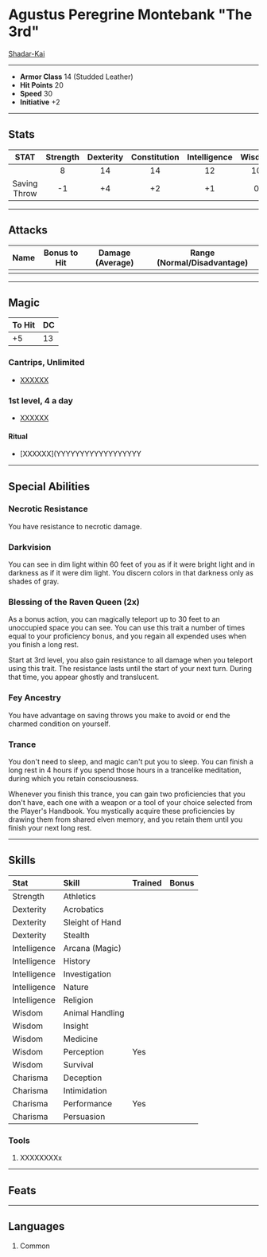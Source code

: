 # Agustus Peregrine Montebank "The 3rd"
[Shadar-Kai](https://5e.tools/races.html#shadar-kai_mpmm)
___
- **Armor Class** 14 (Studded Leather)
- **Hit Points** 20
- **Speed** 30
- **Initiative** +2
___
## Stats
|STAT|Strength|Dexterity|Constitution|Intelligence|Wisdom|Charisma|
|:---:|:---:|:---:|:---:|:---:|:---:|:---:|
||8|14|14|12|10|17|
|Saving Throw|-1|+4|+2|+1|0|+5|
___
## Attacks
|Name|Bonus to Hit|Damage (Average)|Range (Normal/Disadvantage)|
|--|--|--|--|
|||||
___
## Magic
|To Hit|DC|
|--|--|
|+5|13|

### Cantrips, Unlimited
- [XXXXXX](YYYYYYYYYYYYYYYYYY)

### 1st level, 4 a day
- [XXXXXX](YYYYYYYYYYYYYYYYYY)
#### Ritual
- [XXXXXX](YYYYYYYYYYYYYYYYYY
___
## Special Abilities
### Necrotic Resistance
You have resistance to necrotic damage.
### Darkvision
You can see in dim light within 60 feet of you as if it were bright light and in darkness as if it were dim light. You discern colors in that darkness only as shades of gray.
### Blessing of the Raven Queen (2x)
As a bonus action, you can magically teleport up to 30 feet to an unoccupied space you can see. You can use this trait a number of times equal to your proficiency bonus, and you regain all expended uses when you finish a long rest.

Start at 3rd level, you also gain resistance to all damage when you teleport using this trait. The resistance lasts until the start of your next turn. During that time, you appear ghostly and translucent.
### Fey Ancestry
You have advantage on saving throws you make to avoid or end the charmed condition on yourself.
### Trance
You don't need to sleep, and magic can't put you to sleep. You can finish a long rest in 4 hours if you spend those hours in a trancelike meditation, during which you retain consciousness.

Whenever you finish this trance, you can gain two proficiencies that you don't have, each one with a weapon or a tool of your choice selected from the Player's Handbook. You mystically acquire these proficiencies by drawing them from shared elven memory, and you retain them until you finish your next long rest.
___
## Skills
|Stat|Skill|Trained|Bonus|
|:--|:--|--|--:|
|Strength|Athletics|||
|Dexterity|Acrobatics|||
|Dexterity|Sleight of Hand|||
|Dexterity|Stealth|||
|Intelligence|Arcana (Magic)|||
|Intelligence|History|||
|Intelligence|Investigation|||
|Intelligence|Nature|||
|Intelligence|Religion|||
|Wisdom|Animal Handling|||
|Wisdom|Insight|||
|Wisdom|Medicine|||
|Wisdom|Perception|Yes||
|Wisdom|Survival|||
|Charisma|Deception|||
|Charisma|Intimidation|||
|Charisma|Performance|Yes||
|Charisma|Persuasion|||

### Tools
1) XXXXXXXXx
___
## Feats
___
## Languages
1) Common
